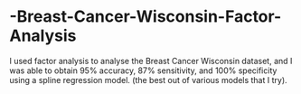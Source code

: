 # -Breast-Cancer-Wisconsin-Factor-Analysis
I used factor analysis to analyse the Breast Cancer Wisconsin dataset, and I was able to obtain 95% accuracy, 87% sensitivity, and 100% specificity using a spline regression model. (the best out of various models that I try).
